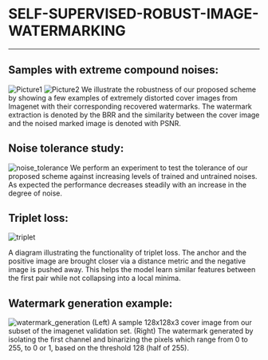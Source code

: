 # SELF-SUPERVISED-ROBUST-IMAGE-WATERMARKING
---

**Samples with extreme compound noises:**
---
![Picture1](https://user-images.githubusercontent.com/44358874/222523921-ea143405-2632-4ddf-88ff-1949be3b221f.png)
![Picture2](https://user-images.githubusercontent.com/44358874/222523931-37fb7074-c3f6-4d88-844f-1fcaf3d254c9.png)
We illustrate the robustness of our proposed scheme by showing a few examples of extremely distorted cover images from Imagenet with their corresponding recovered watermarks. The watermark extraction is denoted by the BRR and the similarity between the cover image and the noised marked image is denoted with PSNR.

**Noise tolerance study:**
---
![noise_tolerance](https://user-images.githubusercontent.com/44358874/221332916-a5b70bc7-ec7d-41d9-bf85-45c08fe148f9.jpg)
We perform an experiment to test the tolerance of our proposed scheme against increasing levels of trained and untrained noises. As expected the performance decreases steadily with an increase in the degree of noise.

**Triplet loss:**
---
![triplet](https://user-images.githubusercontent.com/44358874/218556589-7aed4be5-b82b-4d96-a9f7-bf0b8ac7e2eb.png)

A diagram illustrating the functionality of triplet loss. The anchor and the positive image are brought closer via a distance metric and the negative image is pushed away. This helps the model learn similar features between the first pair while not collapsing into a local minima.

**Watermark generation example:**
---
![watermark_generation](https://user-images.githubusercontent.com/44358874/218556635-882cd8b2-7461-4dc0-b494-ec4ee3d0ba36.png)
(Left) A sample 128x128x3 cover image from our subset of the imagenet validation set.
(Right) The watermark generated by isolating the first channel and binarizing the pixels which range from 0 to 255, to 0 or 1, based on the threshold 128 (half of 255).

<!-- 
**Simple overview:**
---
![ae_watermarking](https://user-images.githubusercontent.com/44358874/218557441-584e464a-94fe-4cd0-bc4f-46789cb10152.png)

This is a simple overview of the modern autoencoder style watermarking scheme. -->

<!-- **Training noises:**
---
![training_noise](https://user-images.githubusercontent.com/44358874/218556477-2f40b883-203f-484d-8eda-67cc0ecdfbea.jpg)
The noises used for the training of our scheme.

**Testing noises:**
---
![testing_noise](https://user-images.githubusercontent.com/44358874/218556552-2b62555d-2ec8-44b8-a80f-52950190d64e.jpg)
The noises selected for the testing of our scheme, to check for robustness against untrained noises. -->
